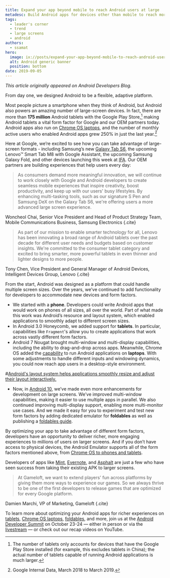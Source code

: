 ```yaml
---
title: Expand your app beyond mobile to reach Android users at large
metadesc: Build Android apps for devices other than mobile to reach more users.
tags:
  - leader's corner
  - trend
  - large screens
  - android
authors:
  - ssamat
hero:
  image: ix://posts/expand-your-app-beyond-mobile-to-reach-android-users-at-large/hero.png
  alt: Android generic banner
  position: bottom
date: 2019-09-05
---
```


_This article originally appeared on Android Developers Blog._

From day one, we designed Android to be a flexible, adaptive platform.

Most people picture a smartphone when they think of Android, but Android also powers an amazing number of large-screen devices. In fact, there are more than **175 million** Android tablets with the Google Play Store,[^1] making Android tablets a vital form factor for Google and our OEM partners today. Android apps also run on [Chrome OS laptops](/{{locale.code}}/posts/chromeos-io-19), and the number of monthly active users who enabled Android apps grew 250% in just the last year.[^2]

[^1]: The number of tablets only accounts for devices that have the Google Play Store installed (for example, this excludes tablets in China); the actual number of tablets capable of running Android applications is much larger.
[^2]: Google Internal Data, March 2018 to March 2019.

Here at Google, we’re excited to see how you can take advantage of large-screen formats - including Samsung’s new [Galaxy Tab S6](https://www.samsung.com/us/mobile/tablets/tab-s6/), the upcoming Lenovo™ Smart Tab M8 with Google Assistant, the upcoming Samsung Galaxy Fold, and other devices launching this week at [IFA](https://b2b.ifa-berlin.com/). Our OEM partners are building experiences that help users every day:

> As consumers demand more meaningful innovation, we will continue to work closely with Google and Android developers to create seamless mobile experiences that inspire creativity, boost productivity, and keep up with our users' busy lifestyles. By enhancing multi-tasking tools, such as our signature S Pen and Samsung DeX on the Galaxy Tab S6, we're offering users a more advanced large screen experience.

Woncheol Chai, Senior Vice President and Head of Product Strategy Team, Mobile Communications Business, Samsung Electronics {.cite}

> As part of our mission to enable smarter technology for all, Lenovo has been innovating a broad range of Android tablets over the past decade for different user needs and budgets based on customer insights. We're committed to the consumer tablet category and excited to bring smarter, more powerful tablets in even thinner and lighter designs to more people.

Tony Chen, Vice President and General Manager of Android Devices, Intelligent Devices Group, Lenovo {.cite}

From the start, Android was designed as a platform that could handle multiple screen sizes. Over the years, we’ve continued to add functionality for developers to accommodate new devices and form factors.

- We started with a **phone**. Developers could write Android apps that would work on phones of all sizes, all over the world. Part of what made this work was Android’s resource and layout system, which enabled applications to smoothly adapt to different screen sizes.
- In Android 3.0 Honeycomb, we added support for **tablets**. In particular, capabilities like `Fragment`'s allow you to create applications that work across vastly different form factors.
- Android 7 Nougat brought multi-window and multi-display capabilities, including the ability to drag-and-drop across apps. Meanwhile, Chrome OS added the [capability](/{{locale.code}}/android) to run Android applications on **laptops**. With some adjustments to handle different inputs and windowing dynamics, you could now reach app users in a desktop-style environment.

#[Android's layout system helps applications smoothly resize and adjust their layout interactively.](ix://posts/expand-your-app-beyond-mobile-to-reach-android-users-at-large/free-form-resizing.gif)

- Now, in [Android 10](https://developer.android.com/about/versions/10), we’ve made even more enhancements for development on large screens. We’ve improved multi-window capabilities, making it easier to use multiple apps in parallel. We also continued improving multi-display support, enabling more multi-monitor use cases. And we made it easy for you to experiment and test new form factors by adding dedicated emulator for **foldables** as well as publishing a [foldables guide](https://developer.android.com/guide/topics/ui/foldables).

By optimizing your app to take advantage of different form factors, developers have an opportunity to deliver richer, more engaging experiences to millions of users on larger screens. And if you don’t have access to physical devices, the Android Emulator supports all of the form factors mentioned above, from [Chrome OS to phones and tablets](https://developer.android.com/studio/run/emulator).

Developers of apps like [Mint](https://developer.android.com/stories/apps/intuit-mint), [Evernote](/{{locale.code}}/stories/evernote), and [Asphalt](/{{locale.code}}/stories/asphalt-8) are just a few who have seen success from taking their existing APK to larger screens.

> At Gameloft, we want to extend players' fun across platforms by giving them more ways to experience our games. So we always thrive to be one of the first developers to release games that are optimized for every Google platform.

Damien Marchi, VP of Marketing, Gameloft {.cite}

To learn more about optimizing your Android apps for richer experiences on [tablets](https://developer.android.com/docs/quality-guidelines/tablet-app-quality), [Chrome OS laptops](/{{locale.code}}/android/optimizing), [foldables](https://developer.android.com/guide/topics/ui/foldables), and more, join us at the [Android Developer Summit](https://developer.android.com/dev-summit) on October 23-24 — either in person or via the [livestream](https://www.youtube.com/watch?time_continue=4&v=Hx3aTcv2KlE) — or check out our recap videos on YouTube.

